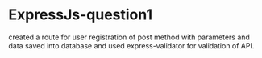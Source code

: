# ExpressJs-question1
 created a route for user registration of post method with parameters and data saved into database and used express-validator for validation of API.
